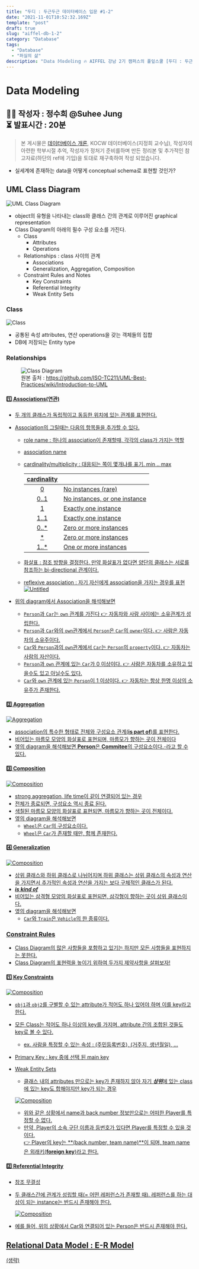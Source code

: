 ```yaml
---
title: "두디 : 두근두근 데이터베이스 입문 #1-2"
date: "2021-11-01T10:52:32.169Z"
template: "post"
draft: true
slug: "aiffel-db-1-2"
category: "Database"
tags:
  - "Database"
  - "퍼실의 삶"
description: "𝔻𝕒𝕥𝕒 𝕄𝕠𝕕𝕖𝕝𝕚𝕟𝕘 🔥 AIFFEL 강남 2기 캠퍼스의 풀잎스쿨 [두디 : 두근두근 데이터베이스 입문]에서 사용된 자료입니다."
---
```


# Data Modeling

👩‍💻 작성자 : 정수희 @Suhee Jung<br>
⏳ 발표시간 : 20분
---

> 본 게시물은 [데이터베이스 개론](https://www.hanbit.co.kr/store/books/look.php?p_code=B8582604063), KOCW 데이터베이스(지정희 교수님), 작성자의 아련한 학부시절 추억, 작성자가 정처기 준비를하며 만든 정리본 및 추가적인 참고자료(하단의 ref에 기입)을 토대로 재구축하여 작성 되었습니다.

- 실세계에 존재하는 data을 어떻게 conceptual schema로 표현할 것인가?

## UML Class Diagram

![UML Class Diagram](./assets/01-2-1.png)

- object의 유형을 나타내는 class와 클래스 간의 관계로 이루어진 graphical representation
- Class Diagram의 아래의 필수 구성 요소를 가진다.
    - Class
        - Attributes
        - Operations
    - Relationships : class 사이의 관계
        - Associations
        - Generalization, Aggregation, Composition
    - Constraint Rules and Notes
        - Key Constraints
        - Referential Integrity
        - Weak Entity Sets

### Class

![Class](./assets/01-2-2.png)

- 공통된 속성 attributes, 연산 operations을 갖는 객체들의 집합
- DB에 저장되는 Entity type

### Relationships

<figure>
      <img src="./assets/01-2-3.png" title="Class Diagram">
      <figcaption>원본 출처 : <a href="https://github.com/ISO-TC211/UML-Best-Practices/wiki/Introduction-to-UML">https://github.com/ISO-TC211/UML-Best-Practices/wiki/Introduction-to-UML</figcaption>
</figure>


#### 1️⃣ Associations(연관)

- 두 개의 클래스가 독립적이고 동등한 위치에 있는 관계를 표현한다.
- Association의 그릴때는 다음의 항목들을 추가할 수 있다.
    - role name : 하나의 association이 존재할때, 각각의 class가 가지는 역할
    - association name
    - cardinality/multiplicity : 대응되는 쪽이 몇개냐를 표기. min .. max

        | cardinality |  |
        |:-----------:|:-----|
        | 0 | No instances (rare) |
        | 0..1 | No instances, or one instance |
        | 1 | Exactly one instance |
        | 1..1 | Exactly one instance |
        | 0..* | Zero or more instances |
        | * | 	Zero or more instances |
        | 1..* | One or more instances |

    - 화살표 : 참조 방향을 결정한다. 만약 화살표가 없다면 양단의 클래스는 서로를 참조하는 bi-directional 관계이다.
    - reflexive association : 자기 자신에게 association을 가지는 경우를 표현
        ![Untitled](./assets/01-2-4.png)

- 위의 diagram에서 Association을 해석해보면
    - `Person`과 `Car`는 `own` 관계를 가진다 👉 자동차와 사람 사이에는 소유관계가 성립한다.
    - `Person`과 `Car`와의 `own`관계에서 `Person`은 `Car`의  `owner`이다. 👉 사람은 자동차의 소유주이다.
    - `Car`와 `Person`과의 `own`관계에서 `Car`는 `Person`의  `property`이다. 👉 자동차는 사람의 자산이다.
    - `Person`과 `own` 관계에 있는 `Car`가 0 이상이다. 👉 사람은 자동차를 소유하고 있을수도 있고 아닐수도 있다.
    - `Car`와 `own` 관계에 있는 `Person`이 1 이상이다. 👉 자동차는 항상 한명 이상의 소유주가 존재한다.


#### 2️⃣ Aggregation

![Aggregation](./assets/01-2-5.png)

- association의 특수한 형태로 전체와 구성요소 관계(<b>is part of</b>)를 표현한다.
- 비어있는 마름모 모양의 화살표로 표현되며, 마름모가 향하는 곳이 전체이다
- 옆의 diagram을 해석해보면 <b>Person</b>은 <b>Commitee</b>의 구성요소이다.-라고 할 수 있다.


#### 3️⃣ Composition

![Composition](./assets/01-2-6.png)

- strong aggregation, life time이 같이 연결되어 있는 경우
- 전체가 종료되면, 구성요소 역시 종료 된다.
- 색칠된 마름모 모양의 화살표로 표현되면, 마름모가 향하는 곳이 전체이다.
- 옆의 diagram을 해석해보면
    - `Wheel`은 `Car`의 구성요소이다.
    - `Wheel`은 `Car`가 존재할 때만, 함께 존재한다.

#### 4️⃣ Generalization

![Composition](./assets/01-2-7.png)

- 상위 클래스와 하위 클래스로 나뉘어지며 하위 클래스는 상위 클래스의 속성과 연산을 가지면서 추가적인 속성과 연산을 가지는 보다 구체적인 클래스가 된다.
- ***is kind of***
- 비어있는 삼격형 모양의 화살표로 표현되면, 삼각형이 향하는 곳이 상위 클래스이다.
- 옆의 diagram을 해석해보면
    - `Car`와 `Train`은 `Vehicle`의 한 종류이다.


### Constraint Rules

- Class Diagram의 많은 사항들을 포함하고 있기는 하지만 모든 사항들을 표현하지는 못한다.
- Class Diagram의 표현력을 높이기 위하여 두가지 제약사항을 살펴보자!

#### 1️⃣ Key Constraints

![Composition](./assets/01-2-8.png)

- `obj1`과 `obj2`를 구별할 수 있는 attribute가 적어도 하나 있어야 하며 이를 key라고 한다.
- 모든 Class는 적어도 하나 이상의 key를 가지며, attribute 간의 조합된 것들도 key로 볼 수 있다.
    - ex. 사람을 특정할 수 있는 속성 : (주민등록번호), (거주지, 생년월일), ...
- Primary Key : key 중에 선택 된 main key
- Weak Entity Sets
    - 클래스 내의 attributes 만으로는 key가 존재하지 않아 자기 ***상위***에 있는 class에 있는 key도 합해야지만 key가 되는 경우

    ![Composition](./assets/01-2-9.png)

    - 위와 같은 상황에서 name과 back number 정보만으로는 어떠한 Player를 특정할 수 없다.
    - 만약, Player의 소속 구단 이름과 등번호가 있다면 Player를 특정할 수 있을 것이다. <br>
      👉 Player의 key는 **(back number, team name)**이 되며,
         team name은 외래키(**foreign key**)라고 한다.

#### 2️⃣ Referential Integrity

- 참조 무결성
- 두 클래스간에 관계가 성립할 때(= 어떤 레퍼런스가 존재할 때). 레퍼런스를 하는 대상이 되는 instance는 반드시 존재해야 한다.

    ![Composition](./assets/01-2-10.png)

- 예를 들어, 위의 상황에서 Car와 연결되어 있는 Person은 반드시 존재해야 한다.





## Relational Data Model : E-R Model

(생략)